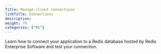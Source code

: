 ```yaml
---
Title: Manage client connections
linkTitle: Connections
description:
weight: 70
categories: ["RS"]
---
```

Learn how to connect your application to a Redis database hosted by Redis Enterprise Software and test your connection.